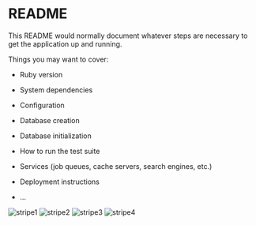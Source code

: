 # README

This README would normally document whatever steps are necessary to get the
application up and running.

Things you may want to cover:

* Ruby version

* System dependencies

* Configuration

* Database creation

* Database initialization

* How to run the test suite

* Services (job queues, cache servers, search engines, etc.)

* Deployment instructions

* ...

![stripe1](https://user-images.githubusercontent.com/74089832/111457604-6c527f00-873e-11eb-9534-8a1ef62f0e50.png)
![stripe2](https://user-images.githubusercontent.com/74089832/111456222-bb97b000-873c-11eb-9a44-0f0f525a890b.png)
![stripe3](https://user-images.githubusercontent.com/74089832/111457085-c43cb600-873d-11eb-9d12-af4641352131.png)
![stripe4](https://user-images.githubusercontent.com/74089832/111457223-f0f0cd80-873d-11eb-8a6e-510ec453b9e9.png)

